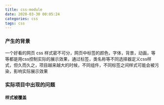 ```yaml
---
title: css-module
date: 2020-03-30 00:05:24
categories: css
tags: css
---
```


### 产生的背景
一个好看的网页 css 样式密不可分，网页中标签的颜色，字体，背景，动画，等等都是用css控制实际的展示效果，通过标签，类名称等不同选择器定义css样式，但久而久之，项目越来越大的时候，不同组件，不同标签之间样式可能会被污染，影响实际展示效果

### 实际项目中出现的问题
#### 样式被覆盖

